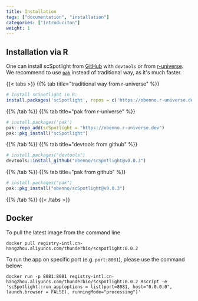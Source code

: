 ```yaml
---
title: Installation
tags: ["documentation", "installation"]
categories: ["Introduciton"]
weight: 1
---
```



## Installation via R

One can install scSpotlight from [GitHub](https://github.com/obenno/scSpotlight) with `devtools`
or from [r-universe](https://r-universe.dev).  We recommend to use [`pak`](https://pak.r-lib.org/) 
instead of traditional way, as it's much faster.

{{< tabs >}}
{{% tab title="traditional way from r-universe" %}}
```r
# Install scSpotlight in R:
install.packages('scSpotlight', repos = c('https://obenno.r-universe.dev', 'https://cloud.r-project.org'))
```
{{% /tab %}}
{{% tab title="pak from r-universe" %}}
```r
# install.packages('pak')
pak::repo_add(scSpotlight = "https://obenno.r-universe.dev")
pak::pkg_install("scSpotlight")
```
{{% /tab %}}
{{% tab title="devtools from github" %}}
```r
# install.packages("devtools")
devtools::install_github("obenno/scSpotlight@v0.0.3")
```
{{% /tab %}}
{{% tab title="pak from github" %}}
```r
# install.packages("pak")
pak::pkg_install("obenno/scSpotlight@v0.0.3")
```
{{% /tab %}}
{{< /tabs >}}


## Docker

To pull the latest image from the command line

```
docker pull registry-intl.cn-hangzhou.aliyuncs.com/thunderbio/scspotlight:0.0.2
```

To run the app on specific port (e.g. `port:8081`), please use the command below:

```
docker run -p 8081:8081 registry-intl.cn-hangzhou.aliyuncs.com/thunderbio/scspotlight:0.0.2 Rscript -e 'scSpotlight::run_app(options = list(port=8081, host="0.0.0.0", launch.browser = FALSE), runningMode="processing")'
```
